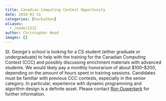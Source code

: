 ```yaml
---
title: Canadian Computing Contest Opportunity
date: 2010-01-31
categories: [hackathon]
aliases:
  - /node/1312
author: Christopher Head
images: []
---
```


<div class="field field-name-body field-type-text-with-summary field-label-hidden"><div class="field-items"><div class="field-item even"><p>St. George&apos;s school is looking for a CS student (either graduate or undergraduate) to help with the training for the Canadian Computing Contest (CCC) and possibly discussing enrichment materials with advanced students.  We would likely pay a monthly honorarium of about $100&#x2013;$200, depending on the amount of hours spent in training sessions. Candidates must be familiar with previous CCC contests, especially in the senior category. In particular, experience with dynamic programming and algorithm design is a definite asset. Please contact <a href="/cdn-cgi/l/email-protection#374558424052455c52455c77444350525845505244195554195456">Ron Ouwerkerk</a> for further information.</p>
</div></div></div>    <footer>
          </footer>
